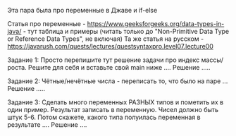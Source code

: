 Эта пара была про переменные в Джаве и if-else


Статья про переменные - https://www.geeksforgeeks.org/data-types-in-java/ - тут таблица и примеры (читать только до "Non-Primitive Data Type or Reference Data Types", не включая)
Та же статья на русском - https://javarush.com/quests/lectures/questsyntaxpro.level07.lecture00



Задание 1:
Просто перепишите тут решение задачи про индекс массы/роста. Решите для себя и вставьте свой main ниже
....  Решение  .....


Задание 2:
Чётные/нечётные числа - переписать то, что было на паре
...  Решение  .....


Задание 3:
Сделать много переменных РАЗНЫХ типов и пометить их в один пример. Результат записать в переменную. Чисел должно быть штук 5-6. Потом скажете, какого типа полуилась переменная в результате
....  Решение  .... 
